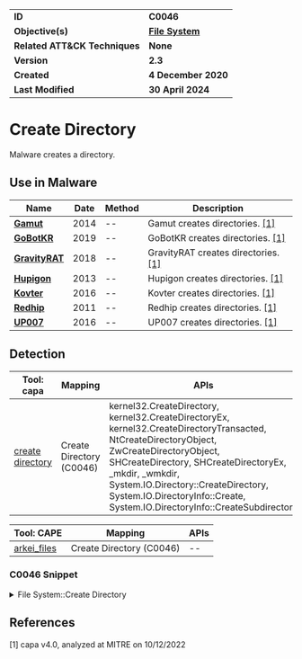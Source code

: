 <table>
<tr>
<td><b>ID</b></td>
<td><b>C0046</b></td>
</tr>
<tr>
<td><b>Objective(s)</b></td>
<td><b><a href="../file-system">File System</a></b></td>
</tr>
<tr>
<td><b>Related ATT&CK Techniques</b></td>
<td><b>None</b></td>
</tr>
<tr>
<td><b>Version</b></td>
<td><b>2.3</b></td>
</tr>
<tr>
<td><b>Created</b></td>
<td><b>4 December 2020</b></td>
</tr>
<tr>
<td><b>Last Modified</b></td>
<td><b>30 April 2024</b></td>
</tr>
</table>


# Create Directory

Malware creates a directory.

## Use in Malware

|Name|Date|Method|Description|
|---|---|---|---|
|[**Gamut**](../../xample-malware/gamut.md)|2014|--|Gamut creates directories. [[1]](#1)|
|[**GoBotKR**](../../xample-malware/gobotkr.md)|2019|--|GoBotKR creates directories. [[1]](#1)|
|[**GravityRAT**](../../xample-malware/gravity-rat.md)|2018|--|GravityRAT creates directories. [[1]](#1)|
|[**Hupigon**](../../xample-malware/hupigon.md)|2013|--|Hupigon creates directories. [[1]](#1)|
|[**Kovter**](../../xample-malware/kovter.md)|2016|--|Kovter creates directories. [[1]](#1)|
|[**Redhip**](../../xample-malware/redhip.md)|2011|--|Redhip creates directories. [[1]](#1)|
|[**UP007**](../../xample-malware/up007.md)|2016|--|UP007 creates directories. [[1]](#1)|

## Detection

|Tool: capa|Mapping|APIs|
|---|---|---|
|[create directory](https://github.com/mandiant/capa-rules/blob/master/host-interaction/file-system/create/create-directory.yml)|Create Directory (C0046)|kernel32.CreateDirectory, kernel32.CreateDirectoryEx, kernel32.CreateDirectoryTransacted, NtCreateDirectoryObject, ZwCreateDirectoryObject, SHCreateDirectory, SHCreateDirectoryEx, _mkdir, _wmkdir, System.IO.Directory::CreateDirectory, System.IO.DirectoryInfo::Create, System.IO.DirectoryInfo::CreateSubdirectory|

|Tool: CAPE|Mapping|APIs|
|---|---|---|
|[arkei_files](https://github.com/CAPESandbox/community/tree/master/modules/signatures/arkei_files.py)|Create Directory (C0046)|--|

### C0046 Snippet
<details>
<summary> File System::Create Directory </summary>
SHA256: 27253651170386863b148afb2a0fdda7780ae65cbc31405acbd99fa06b44b79f
Location: 0x1400036d4
<pre>
xor     param_2, param_2        ; use default security attributes (param_2 is NULL)
mov     param_1, rbp    ; use contents of rbp as directory name
call    qword ptr [->KERNEL32.DLL::CreateDirectoryA]  ; call Windows API to create directory
</pre>
</details>

## References

<a name="1">[1]</a> capa v4.0, analyzed at MITRE on 10/12/2022

